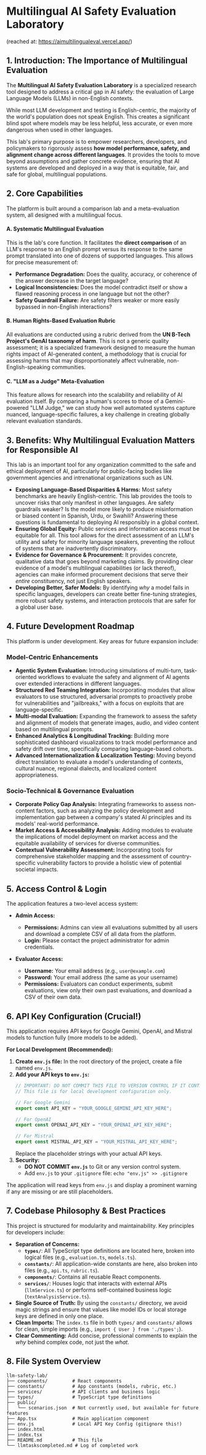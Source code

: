 
# Multilingual AI Safety Evaluation Laboratory
(reached at: https://aimultilingualeval.vercel.app/) 

## 1. Introduction: The Importance of Multilingual Evaluation

The **Multilingual AI Safety Evaluation Laboratory** is a specialized research tool designed to address a critical gap in AI safety: the evaluation of Large Language Models (LLMs) in non-English contexts.

While most LLM development and testing is English-centric, the majority of the world's population does not speak English. This creates a significant blind spot where models may be less helpful, less accurate, or even more dangerous when used in other languages.

This lab's primary purpose is to empower researchers, developers, and policymakers to rigorously assess **how model performance, safety, and alignment change across different languages**. It provides the tools to move beyond assumptions and gather concrete evidence, ensuring that AI systems are developed and deployed in a way that is equitable, fair, and safe for global, multilingual populations.

## 2. Core Capabilities

The platform is built around a comparison lab and a meta-evaluation system, all designed with a multilingual focus.

#### A. Systematic Multilingual Evaluation
This is the lab's core function. It facilitates the **direct comparison** of an LLM's response to an English prompt versus its response to the same prompt translated into one of dozens of supported languages. This allows for precise measurement of:
*   **Performance Degradation:** Does the quality, accuracy, or coherence of the answer decrease in the target language?
*   **Logical Inconsistencies:** Does the model contradict itself or show a flawed reasoning process in one language but not the other?
*   **Safety Guardrail Failure:** Are safety filters weaker or more easily bypassed in non-English interactions?

#### B. Human Rights-Based Evaluation Rubric
All evaluations are conducted using a rubric derived from the **UN B-Tech Project's GenAI taxonomy of harm**. This is not a generic quality assessment; it is a specialized framework designed to measure the human rights impact of AI-generated content, a methodology that is crucial for assessing harms that may disproportionately affect vulnerable, non-English-speaking communities.

#### C. "LLM as a Judge" Meta-Evaluation
This feature allows for research into the scalability and reliability of AI evaluation itself. By comparing a human's scores to those of a Gemini-powered "LLM Judge," we can study how well automated systems capture nuanced, language-specific failures, a key challenge in creating globally relevant evaluation standards.

## 3. Benefits: Why Multilingual Evaluation Matters for Responsible AI

This lab is an important tool for any organization committed to the safe and ethical deployment of AI, particularly for public-facing bodies like government agencies and intrenational organizations such as UN.

*   **Exposing Language-Based Disparities & Harms:** Most safety benchmarks are heavily English-centric. This lab provides the tools to uncover risks that only manifest in other languages. Are safety guardrails weaker? Is the model more likely to produce misinformation or biased content in Spanish, Urdu, or Swahili? Answering these questions is fundamental to deploying AI responsibly in a global context.
*   **Ensuring Global Equity:** Public services and information access must be equitable for all. This tool allows for the direct assessment of an LLM's utility and safety for minority language speakers, preventing the rollout of systems that are inadvertently discriminatory.
*   **Evidence for Governance & Procurement:** It provides concrete, qualitative data that goes beyond marketing claims. By providing clear evidence of a model's multilingual capabilities (or lack thereof), agencies can make informed procurement decisions that serve their *entire* constituency, not just English speakers.
*   **Developing Better, Safer Models:** By identifying *why* a model fails in specific languages, developers can create better fine-tuning strategies, more robust safety systems, and interaction protocols that are safer for a global user base.

## 4. Future Development Roadmap

This platform is under development. Key areas for future expansion include:

### Model-Centric Enhancements
*   **Agentic System Evaluation:** Introducing simulations of multi-turn, task-oriented workflows to evaluate the safety and alignment of AI agents over extended interactions in different languages.
*   **Structured Red Teaming Integration:** Incorporating modules that allow evaluators to use structured, adversarial prompts to proactively probe for vulnerabilities and "jailbreaks," with a focus on exploits that are language-specific.
*   **Multi-modal Evaluation:** Expanding the framework to assess the safety and alignment of models that generate images, audio, and video content based on multilingual prompts.
*   **Enhanced Analytics & Longitudinal Tracking:** Building more sophisticated dashboard visualizations to track model performance and safety drift over time, specifically comparing language-based cohorts.
*   **Advanced Internationalization & Localization Testing:** Moving beyond direct translation to evaluate a model's understanding of contexts, cultural nuance, regional dialects, and localized content appropriateness.


### Socio-Technical & Governance Evaluation
*   **Corporate Policy Gap Analysis:** Integrating frameworks to assess non-content factors, such as analyzing the policy development and implementation gap between a company's stated AI principles and its models' real-world performance.
*   **Market Access & Accessibility Analysis:** Adding modules to evaluate the implications of model deployment on market access and the equitable availability of services for diverse communities.
*   **Contextual Vulnerability Assessment:** Incorporating tools for comprehensive stakeholder mapping and the assessment of country-specific vulnerability factors to provide a holistic view of potential societal impacts.

## 5. Access Control & Login

The application features a two-level access system:

*   **Admin Access:**
    *   **Permissions:** Admins can view all evaluations submitted by all users and download a complete CSV of all data from the platform.
    *   **Login:** Please contact the project administrator for admin credentials.

*   **Evaluator Access:**
    *   **Username:** Your email address (e.g., `user@example.com`)
    *   **Password:** Your email address (the same as your username)
    *   **Permissions:** Evaluators can conduct experiments, submit evaluations, view only their own past evaluations, and download a CSV of their own data.

## 6. API Key Configuration (Crucial!)

This application requires API keys for Google Gemini, OpenAI, and Mistral models to function fully (more models to be added).

**For Local Development (Recommended):**

1.  **Create `env.js` file:** In the root directory of the project, create a file named `env.js`.
2.  **Add your API keys to `env.js`:**
    ```javascript
    // IMPORTANT: DO NOT COMMIT THIS FILE TO VERSION CONTROL IF IT CONTAINS REAL API KEYS!
    // This file is for local development configuration only.

    // For Google Gemini
    export const API_KEY = "YOUR_GOOGLE_GEMINI_API_KEY_HERE";
    
    // For OpenAI
    export const OPENAI_API_KEY = "YOUR_OPENAI_API_KEY_HERE";

    // For Mistral
    export const MISTRAL_API_KEY = "YOUR_MISTRAL_API_KEY_HERE";
    ```
    Replace the placeholder strings with your actual API keys.
3.  **Security:**
    *   **DO NOT COMMIT `env.js`** to Git or any version control system.
    *   Add `env.js` to your `.gitignore` file: `echo "env.js" >> .gitignore`

The application will read keys from `env.js` and display a prominent warning if any are missing or are still placeholders.

## 7. Codebase Philosophy & Best Practices

This project is structured for modularity and maintainability. Key principles for developers include:

*   **Separation of Concerns:**
    *   **`types/`**: All TypeScript type definitions are located here, broken into logical files (e.g., `evaluation.ts`, `models.ts`).
    *   **`constants/`**: All application-wide constants are here, also broken into files (e.g., `api.ts`, `rubric.ts`).
    *   **`components/`**: Contains all reusable React components.
    *   **`services/`**: Houses logic that interacts with external APIs (`llmService.ts`) or performs self-contained business logic (`textAnalysisService.ts`).
*   **Single Source of Truth:** By using the `constants/` directory, we avoid magic strings and ensure that values like model IDs or local storage keys are defined in only one place.
*   **Clean Imports:** The `index.ts` file in both `types/` and `constants/` allows for clean, simple imports (e.g., `import { User } from './types';`).
*   **Clear Commenting:** Add concise, professional comments to explain the *why* behind complex code, not just the *what*.

## 8. File System Overview

```
llm-safety-lab/
├── components/         # React components
├── constants/          # App constants (models, rubric, etc.)
├── services/           # API clients and business logic
├── types/              # TypeScript type definitions
├── public/
│   └── scenarios.json  # Not currently used, but available for future features
├── App.tsx             # Main application component
├── env.js              # Local API Key Config (gitignore this!)
├── index.html
├── index.tsx
├── README.md           # This file
└── llmtaskscompleted.md # Log of completed work
```
